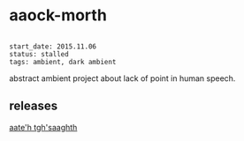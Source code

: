 # aaock-morth

```

start_date: 2015.11.06
status: stalled
tags: ambient, dark ambient
```

abstract ambient project about lack of point in human speech.

## releases

[aate'h tgh'saaghth](aateh-tgh-saaghth.html "18-06-2016")
